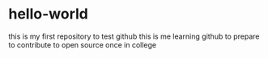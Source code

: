 # hello-world
this is my first repository to test github
this is me learning github to prepare to contribute to open source once in college

